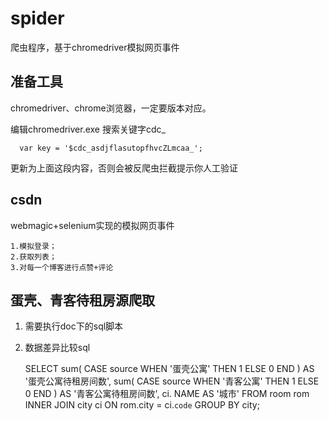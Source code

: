 # spider
爬虫程序，基于chromedriver模拟网页事件
## 准备工具
chromedriver、chrome浏览器，一定要版本对应。

编辑chromedriver.exe 搜索关键字cdc_
      
      var key = '$cdc_asdjflasutopfhvcZLmcaa_';

更新为上面这段内容，否则会被反爬虫拦截提示你人工验证

## csdn
webmagic+selenium实现的模拟网页事件

    1.模拟登录；
    2.获取列表；
    3.对每一个博客进行点赞+评论

    
 ## 蛋壳、青客待租房源爬取
1. 需要执行doc下的sql脚本
2. 数据差异比较sql


    SELECT
    	sum(
    		CASE source
    		WHEN '蛋壳公寓' THEN
    			1
    		ELSE
    			0
    		END
    	) AS '蛋壳公寓待租房间数',
    	sum(
    		CASE source
    		WHEN '青客公寓' THEN
    			1
    		ELSE
    			0
    		END
    	) AS '青客公寓待租房间数',
    	ci. NAME AS '城市'
    FROM
    	room rom
    INNER JOIN city ci ON rom.city = ci.`code`
    GROUP BY
    	city;
